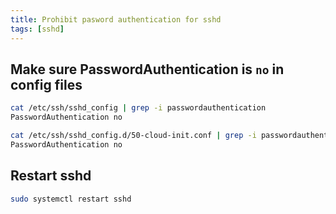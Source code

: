 ```yaml
---
title: Prohibit pasword authentication for sshd
tags: [sshd]
---
```


## Make sure PasswordAuthentication is `no` in config files

```sh
cat /etc/ssh/sshd_config | grep -i passwordauthentication
PasswordAuthentication no

cat /etc/ssh/sshd_config.d/50-cloud-init.conf | grep -i passwordauthentication
PasswordAuthentication no

```

## Restart sshd

```sh
sudo systemctl restart sshd
```
